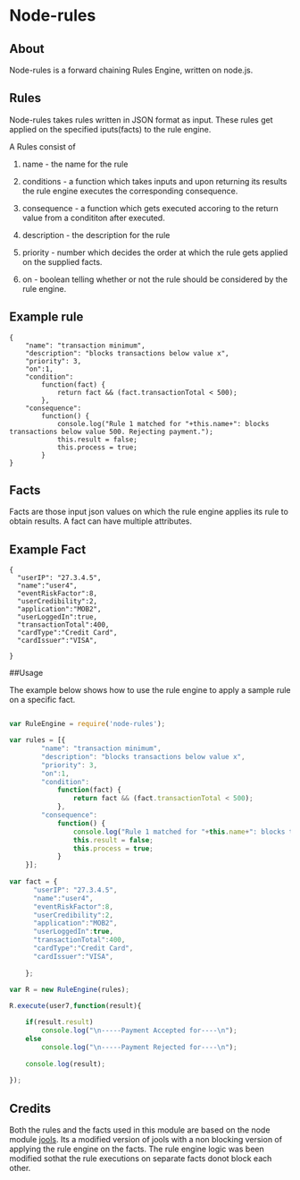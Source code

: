 Node-rules
=====

## About

Node-rules is a forward chaining Rules Engine, written on node.js.


## Rules 

Node-rules takes rules written in JSON format as input. These rules get applied on the specified iputs(facts) to the rule engine.

A Rules consist of 

1. name - the name for the rule

2. conditions - a function which takes inputs and upon returning its results the rule engine executes the corresponding consequence.

3. consequence - a function which gets executed accoring to the return value from a condititon after executed. 

4. description - the description for the rule

5. priority - number which decides the order at which the rule gets applied on the supplied facts.

6. on - boolean telling whether or not the rule should be considered by the rule engine.

## Example rule


    {
		"name": "transaction minimum",
		"description": "blocks transactions below value x",
		"priority": 3,
		"on":1,
		"condition":
			function(fact) {
				return fact && (fact.transactionTotal < 500);
			},
		"consequence":
			function() {
				console.log("Rule 1 matched for "+this.name+": blocks transactions below value 500. Rejecting payment.");
				this.result = false;
				this.process = true;
			}
	}


## Facts

Facts are those input json values on which the rule engine applies its rule to obtain results. A fact can have multiple attributes.

## Example Fact

	{
	  "userIP": "27.3.4.5",
	  "name":"user4",
	  "eventRiskFactor":8,
	  "userCredibility":2,
	  "application":"MOB2",
	  "userLoggedIn":true,
	  "transactionTotal":400,
	  "cardType":"Credit Card",
	  "cardIssuer":"VISA",
	  
	}
	
##Usage

The example below shows how to use the rule engine to apply a sample rule on a specific fact.
	
``` js

var RuleEngine = require('node-rules');

var rules = [{
		"name": "transaction minimum",
		"description": "blocks transactions below value x",
		"priority": 3,
		"on":1,
		"condition":
			function(fact) {
				return fact && (fact.transactionTotal < 500);
			},
		"consequence":
			function() {
				console.log("Rule 1 matched for "+this.name+": blocks transactions below value 500. Rejecting payment.");
				this.result = false;
				this.process = true;
			}
	}];
	
var fact = {
	  "userIP": "27.3.4.5",
	  "name":"user4",
	  "eventRiskFactor":8,
	  "userCredibility":2,
	  "application":"MOB2",
	  "userLoggedIn":true,
	  "transactionTotal":400,
	  "cardType":"Credit Card",
	  "cardIssuer":"VISA",
	  
	};
	
var R = new RuleEngine(rules);

R.execute(user7,function(result){ 

	if(result.result) 
		console.log("\n-----Payment Accepted for----\n"); 
	else 
		console.log("\n-----Payment Rejected for----\n");
	
	console.log(result); 
	
});
```

## Credits

Both the rules and the facts used in this module are based on the node module [jools](https://github.com/tdegrunt/jools). 
Its a modified version of jools with a non blocking version of applying the rule engine on the facts.
The rule engine logic was been modified sothat the rule executions on separate facts donot block each other.
